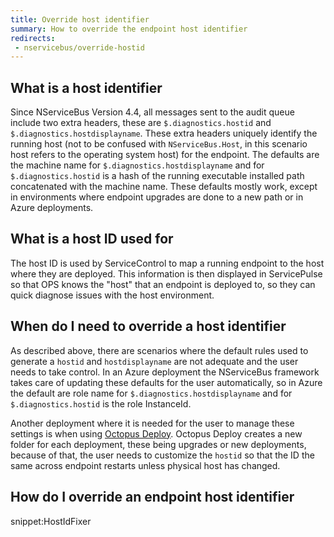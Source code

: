 ```yaml
---
title: Override host identifier
summary: How to override the endpoint host identifier
redirects:
 - nservicebus/override-hostid
---
```


## What is a host identifier

Since NServiceBus Version 4.4, all messages sent to the audit queue include two extra headers, these are `$.diagnostics.hostid` and `$.diagnostics.hostdisplayname`. These extra headers uniquely identify the running host (not to be confused with `NServiceBus.Host`, in this scenario host refers to the operating system host) for the endpoint. The defaults are the machine name for `$.diagnostics.hostdisplayname` and for `$.diagnostics.hostid` is a hash of the running executable installed path concatenated with the machine name. These defaults mostly work, except in environments where endpoint upgrades are done to a new path or in Azure deployments.


## What is a host ID used for

The host ID is used by ServiceControl to map a running endpoint to the host where they are deployed. This information is then displayed in ServicePulse so that OPS knows the "host" that an endpoint is deployed to, so they can quick diagnose issues with the host environment.


## When do I need to override a host identifier

As described above, there are scenarios where the default rules used to generate a `hostid` and `hostdisplayname` are not adequate and the user needs to take control. In an Azure deployment the NServiceBus framework takes care of updating these defaults for the user automatically, so in Azure the default are role name for `$.diagnostics.hostdisplayname` and for `$.diagnostics.hostid` is the role InstanceId.

Another deployment where it is needed for the user to manage these settings is when using [Octopus Deploy](https://octopus.com/). Octopus Deploy creates a new folder for each deployment, these being upgrades or new deployments, because of that, the user needs to customize the `hostid` so that the ID the same across endpoint restarts unless physical host has changed.


## How do I override an endpoint host identifier

snippet:HostIdFixer
